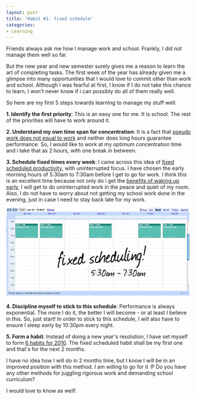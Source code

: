```yaml
---
layout: post
title: 'Habit #1- fixed schedule'
categories:
- Learning
---
```



Friends always ask me how I manage work and school. Frankly, I did not manage them well so far.

But the new year and new semester surely gives me a reason to learn the art of completing tasks. The first week of the year has already given me a glimpse into many opportunities that I would love to commit other than work and school. Although I was fearful at first, I know if I do not take this chance to learn, I won't never know if i can possibly do all of them really well.

So here are my first 5 steps towards learning to manage my stuff well:

**1. Identify the first priority**: This is an easy one for me. It is school. The rest of the priorities will have to work around it.

**2. Understand my own time span for concentration**: It is a fact that [pseudo work does not equal to work](http://calnewport.com/blog/2007/07/26/the-straight-a-gospels-pseudo-work-does-not-equal-work/) and neither does long hours guarantee performance. So, I would like to work at my optimum concentration time and i take that as 2 hours, with one break in between.

**3. Schedule fixed times every week**: I came across this idea of [fixed scheduled productivity](http://calnewport.com/blog/2008/02/15/fixed-schedule-productivity-how-i-accomplish-a-large-amount-of-work-in-a-small-number-of-work-hours/), with uninterrupted focus. I have chosen the early morning hours of 5:30am to 7:30am before I get to go for work. I think this is an excellent time because not only do i get the [benefits of waking up early](http://zenhabits.net/2007/05/10-benefits-of-rising-early-and-how-to-do-it/), I will get to do uninterrupted work in the peace and quiet of my room. Also, I do not have to worry about not getting my school work done in the evening, just in case I need to stay back late for my work.

![](/img/fixed-scheduling-calendar.jpg)

**4. Discipline myself to stick to this schedule**: Performance is always exponential. The more I do it, the better I will become - or at least I believe in this. So, just start! In order to stick to this schedule, I will also have to ensure I sleep early by 10:30pm every night.

**5. Form a habit**: Instead of doing a new year's resolution, I have set myself to form [6 habits for 2010](http://6changes.com/). The fixed scheduled habit shall be my first one and that's for the next 2 months.

I have no idea how I will do in 2 months time, but I know I will be in an improved position with this method. I am willing to go for it :P Do you have any other methods for juggling rigorous work and demanding school curriculum?

I would love to know as well!
